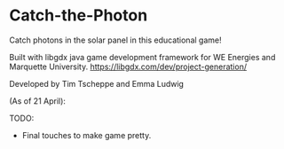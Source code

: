 # Catch-the-Photon
Catch photons in the solar panel in this educational game! 

Built with libgdx java game development framework for WE Energies and Marquette University. 
https://libgdx.com/dev/project-generation/

Developed by Tim Tscheppe and Emma Ludwig

(As of 21 April):

TODO:
- Final touches to make game pretty.





